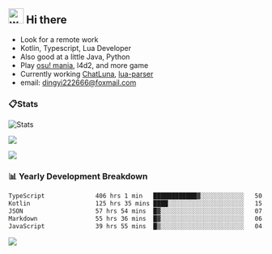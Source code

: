 ## <img alt="wave" src="https://raw.githubusercontent.com/MartinHeinz/MartinHeinz/master/wave.gif" width="30px"> Hi there

- Look for a remote work
- Kotlin, Typescript, Lua Developer
- Also good at a little Java, Python
- Play [osu! mania](https://osu.ppy.sh/users/29808669), l4d2, and more game
- Currently working [ChatLuna](https://github.com/ChatLunaLab), [lua-parser](https://github.com/dingyi222666/lua-parser)
- email: [dingyi222666@foxmail.com](mailto:dingyi222666@foxmail.com)

### 📋Stats

![Stats](https://github-readme-stats.vercel.app/api?username=dingyi222666&show_icons=true&icon_color=47A69E&title_color=47A69E&count_private=true)    

![](https://api.githubtrends.io/user/svg/dingyi222666/langs?time_range=one_year&include_private=True&loc_metric=changed&theme=classic)

![](http://github-profile-summary-cards.vercel.app/api/cards/productive-time?username=dingyi222666&theme=nord_dark&utcOffset=8)

### 📊 Yearly Development Breakdown

<!--START_SECTION:waka-->

```txt
TypeScript              406 hrs 1 min   ████████████▓░░░░░░░░░░░░   50.11 %
Kotlin                  125 hrs 35 mins ████░░░░░░░░░░░░░░░░░░░░░   15.50 %
JSON                    57 hrs 54 mins  █▓░░░░░░░░░░░░░░░░░░░░░░░   07.15 %
Markdown                55 hrs 36 mins  █▓░░░░░░░░░░░░░░░░░░░░░░░   06.86 %
JavaScript              39 hrs 55 mins  █▒░░░░░░░░░░░░░░░░░░░░░░░   04.93 %
```

<!--END_SECTION:waka-->

![](https://komarev.com/ghpvc/?username=dingyi222666)
